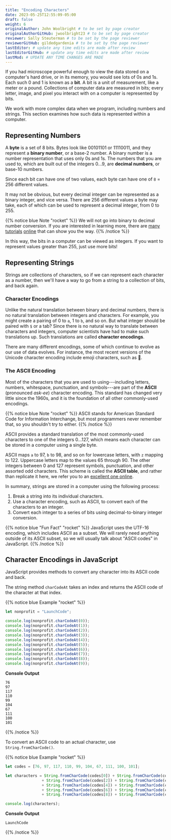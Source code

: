 ```yaml
---
title: "Encoding Characters"
date: 2023-05-25T12:55:09-05:00
draft: false
weight: 6
originalAuthor: John Woolbright # to be set by page creator
originalAuthorGitHub: jwoolbright23 # to be set by page creator
reviewer: Sally Steuterman # to be set by the page reviewer
reviewerGitHub: gildedgardenia # to be set by the page reviewer
lastEditor: # update any time edits are made after review
lastEditorGitHub: # update any time edits are made after review
lastMod: # UPDATE ANY TIME CHANGES ARE MADE
---
```


If you had microscope powerful enough to view the data stored on a computer's
hard drive, or in its memory, you would see lots of 0s and 1s. Each such 0 and
1 is known as a **bit**. A bit is a unit of measurement, like a meter or a
pound. Collections of computer data are measured in bits; every letter, image,
and pixel you interact with on a computer is represented by bits.

We work with more complex data when we program, including numbers and strings.
This section examines how such data is represented within a computer.

## Representing Numbers

A **byte** is a set of 8 bits. Bytes look like 00101101 or 11110011, and they
represent a **binary number**, or a base-2 number. A binary number is a number
representation that uses only 0s and 1s. The numbers that you are used to,
which are built out of the integers 0...9, are **decimal numbers**, or base-10
numbers.

Since each bit can have one of two values, each byte can have one of `8` = 256 different values.

It may not be obvious, but every decimal integer can be represented as a binary
integer, and vice versa. There are 256 different values a byte may take, each
of which can be used to represent a decimal integer, from 0 to 255.

{{% notice blue Note "rocket" %}}
We will not go into binary to decimal number conversion. If you are
interested in learning more, there are [many](https://www.binaryhexconverter.com/binary-to-decimal-converter) [tutorials](https://www.youtube.com/watch?v=wPvI19DmWQw) [online](https://www.khanacademy.org/math/algebra-home/alg-intro-to-algebra/algebra-alternate-number-bases/v/decimal-to-binary) that can show you the way.
{{% /notice %}}

In this way, the bits in a computer can be viewed as integers. If you want to
represent values greater than 255, just use more bits!

## Representing Strings

Strings are collections of characters, so if we can represent each character
as a number, then we'll have a way to go from a string to a collection of bits,
and back again.

### Character Encodings

Unlike the natural translation between binary and decimal numbers, there is no
natural translation between integers and characters. For example, you might
create a pairing of 0 to `a`, 1 to `b`, and so on. But what integer should
be paired with `$` or a tab? Since there is no natural way to translate
between characters and integers, computer scientists have had to make such
translations up. Such translations are called **character encodings**.

There are many different encodings, some of which continue to evolve as our use
of data evolves. For instance, the most recent versions of the Unicode
character encoding include emoji characters, such as 🌮.

### The ASCII Encoding

Most of the characters that you are used to using---including letters, numbers,
whitespace, punctuation, and symbols---are part of the **ASCII** (pronounced
*ask-ee*) character encoding. This standard has changed very little since the
1960s, and it is the foundation of all other commonly-used encodings.

{{% notice blue Note "rocket" %}}
ASCII stands for American Standard Code for Information Interchange, but
most programmers never remember that, so you shouldn't try to either.
{{% /notice %}}

ASCII provides a standard translation of the most commonly-used characters to
one of the integers 0...127, which means each character can be stored in a
computer using a single byte.

ASCII maps `a` to 97, `b` to 98, and so on for lowercase letters, with `z` mapping to 122. Uppercase letters map to the values 65 through 90. The other integers between 0 and 127 represent symbols, punctuation, and other assorted odd characters. This scheme is called the **ASCII table**, and rather than replicate it here, we refer you to an [excellent one online](https://www.ascii-code.com/).

In summary, strings are stored in a computer using the following process:

1. Break a string into its individual characters.
1. Use a character encoding, such as ASCII, to convert each of the characters to an integer.
1. Convert each integer to a series of bits using decimal-to-binary integer conversion.

{{% notice blue "Fun Fact" "rocket" %}}
JavaScript uses the UTF-16 encoding, which includes ASCII as a subset. We will rarely need anything outside of its ASCII subset, so we will usually talk about "ASCII codes" in JavaScript.
{{% /notice %}}

## Character Encodings in JavaScript

JavaScript provides methods to convert any character into its ASCII code and
back.

The string method `charCodeAt` takes an index and returns the ASCII code of
the character at that index.

{{% notice blue Example "rocket" %}}

```javascript
let nonprofit = "LaunchCode";

console.log(nonprofit.charCodeAt(0));
console.log(nonprofit.charCodeAt(1));
console.log(nonprofit.charCodeAt(2));
console.log(nonprofit.charCodeAt(3));
console.log(nonprofit.charCodeAt(4));
console.log(nonprofit.charCodeAt(5));
console.log(nonprofit.charCodeAt(6));
console.log(nonprofit.charCodeAt(7));
console.log(nonprofit.charCodeAt(8));
console.log(nonprofit.charCodeAt(9));
```

**Console Output**

```console
76
97
117
110
99
104
67
111
100
101
```
{{% /notice %}}

To convert an ASCII code to an actual character, use `String.fromCharCode()`.

{{% notice blue Example "rocket" %}}
```javascript
let codes = [76, 97, 117, 110, 99, 104, 67, 111, 100, 101];

let characters = String.fromCharCode(codes[0]) + String.fromCharCode(codes[1])
                + String.fromCharCode(codes[2]) + String.fromCharCode(codes[3])
                + String.fromCharCode(codes[4]) + String.fromCharCode(codes[5])
                + String.fromCharCode(codes[6]) + String.fromCharCode(codes[7])
                + String.fromCharCode(codes[8]) + String.fromCharCode(codes[9]);

console.log(characters);

```

**Console Output**

```console
LaunchCode
```
{{% /notice %}}